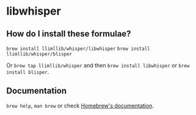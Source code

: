 # libwhisper

## How do I install these formulae?

`brew install llimllib/whisper/libwhisper`
`brew install llimllib/whisper/blisper`

Or `brew tap llimllib/whisper` and then `brew install libwhisper` or `brew install blisper`.

## Documentation

`brew help`, `man brew` or check [Homebrew's documentation](https://docs.brew.sh).
